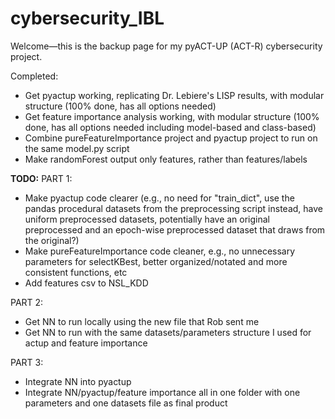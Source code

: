# cybersecurity_IBL

Welcome—this is the backup page for my pyACT-UP (ACT-R) cybersecurity project.

Completed:
* Get pyactup working, replicating Dr. Lebiere's LISP results, with modular structure (100% done, has all options needed)
* Get feature importance analysis working, with modular structure (100% done, has all options needed including model-based and class-based)
* Combine pureFeatureImportance project and pyactup project to run on the same model.py script
* Make randomForest output only features, rather than features/labels

**TODO:**
PART 1:
* Make pyactup code clearer (e.g., no need for "train_dict", use the pandas procedural datasets from the preprocessing script instead, have uniform preprocessed datasets, potentially have an original preprocessed and an epoch-wise preprocessed dataset that draws from the original?)
* Make pureFeatureImportance code cleaner, e.g., no unnecessary parameters for selectKBest, better organized/notated and more consistent functions, etc
* Add features csv to NSL_KDD

PART 2:
* Get NN to run locally using the new file that Rob sent me
* Get NN to run with the same datasets/parameters structure I used for actup and feature importance

PART 3:
* Integrate NN into pyactup
* Integrate NN/pyactup/feature importance all in one folder with one parameters and one datasets file as final product
